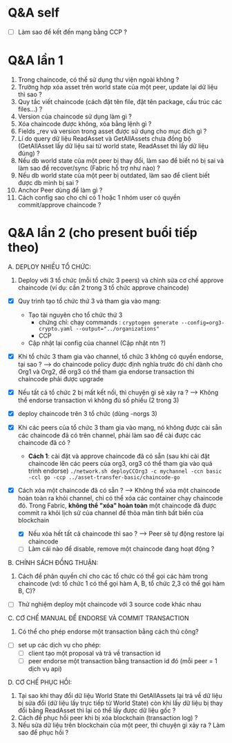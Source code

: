# Q&A self
- [ ] Làm sao để kết đến mạng bằng CCP ?
# Q&A lần 1
1. Trong chaincode, có thể sử dụng thư viện ngoài không ?
2. Trường hợp xóa asset trên world state của một peer, update lại dữ liệu thì sao ?
3. Quy tắc viết chaincode (cách đặt tên file, đặt tên package, cấu trúc các files...) ?
4. Version của chaincode sử dụng làm gì ? 
5. Xóa chaincode được không, xóa bằng lệnh gì ?
6. Fields _rev và version trong asset được sử dụng cho mục đích gì ?
7. Lí do query dữ liệu ReadAsset và GetAllAssets chưa đồng bộ (GetAllAsset lấy dữ liệu sai từ world state, ReadAsset thì lấy dữ liệu đúng) ?
8. Nếu db world state của một peer bị thay đổi, làm sao để biết nó bị sai và làm sao để recover/sync (Fabric hỗ trợ như nào) ?
9. Nếu db world state của một peer bị outdated, làm sao để client biết được db mình bị sai ?
10. Anchor Peer dùng để làm gì ?
11. Cách config sao cho chỉ có 1 hoặc 1 nhóm user có quyền commit/approve chaincode ?
# Q&A lần 2 (cho present buổi tiếp theo)
A. DEPLOY NHIỀU TỔ CHỨC:
1. Deploy với 3 tổ chức (mỗi tổ chức 3 peers) và chỉnh sửa cơ chế approve chaincode (ví dụ: cần 2 trong 3 tổ chức approve chaincode)
 - [x] Quy trình tạo tổ chức thứ 3 và tham gia vào mạng: 
    - Tạo tài nguyên cho tổ chức thứ 3
	    - chứng chỉ: chạy commands : `cryptogen generate --config=org3-crypto.yaml --output="../organizations"`
	    - CCP
    - Cập nhật lại config của channel (Cập nhật ntn ?)
- [x] Khi tổ chức 3 tham gia vào channel, tổ chức 3 không có quyền endorse, tại sao ?
      --> do chaincode policy được định nghĩa trước đó chỉ dành cho Org1 và Org2, để org3 có thể tham gia endorse transaction thì chaincode phải được upgrade
- [x] Nếu tất cả tổ chức 2 bị mất kết nối, thì chuyện gì sẽ xảy ra ?
      --> Không thể endorse transaction vì không đủ số phiếu (2 trong 3)
- [x] deploy chaincode trên 3 tổ chức (dùng -norgs 3)
- [x] Khi các peers của tổ chức 3 tham gia vào mạng, nó không được cài sẵn các chaincode đã có trên channel, phải làm sao để cài được các chaincode đã có ?
	-  **Cách 1**: cài đặt và approve chaincode đã có sẵn (sau khi cài đặt chaincode lên các peers của org3, org3 có thể tham gia vào quá trình endorse) 
	`./network.sh deployCCOrg3 -c mychannel -ccn basic -ccl go -ccp ../asset-transfer-basic/chaincode-go`
  
- [x] Cách xóa một chaincode đã có sẵn ?
	--> Không thể xóa một chaincode hoàn toàn ra khỏi channel, chỉ có thể xóa các container chạy chaincode đó. Trong Fabric, **không thể "xóa" hoàn toàn** một chaincode đã được commit ra khỏi lịch sử của channel để thỏa mãn tính bất biến của blockchain
	- [x] Nếu xóa hết tất cả chaincode thì sao ?
	--> Peer sẽ tự động restore lại chaincode
	- [ ] Làm cái nào để disable, remove một chaincode đang hoạt động ?

B. CHÍNH SÁCH ĐỒNG THUẬN:
1. Cách để phân quyền chỉ cho các tổ chức có thể gọi các hàm trong chaincode (vd: tổ chức 1 có thể gọi hàm A, B, tổ chức 2,3 có thể gọi hàm B, C)?
- [ ] Thử nghiệm deploy một chaincode với 3 source code khác nhau

C. CƠ CHẾ MANUAL ĐỂ ENDORSE VÀ COMMIT TRANSACTION  
1. Có thể cho phép endorse một transaction bằng cách thủ công?
- [ ] set up các dịch vụ cho phép:
	- [ ] client tạo một proposal và trả về transaction id
	- [ ] peer endorse một transaction bằng transaction id đó (mỗi peer = 1 dịch vụ api)

D. CƠ CHẾ PHỤC HỒI:
1. Tại sao khi thay đổi dữ liệu World State thì GetAllAssets lại trả về dữ liệu bị sửa đổi (dữ liệu lấy trực tiếp từ World State) còn khi lấy dữ liệu bị thay đổi bằng ReadAsset thì lại có thể lấy được dữ liệu gốc ?
2. Cách để phục hồi peer khi bị xóa blockchain (transaction log) ?
3. Nếu sửa dữ liệu trên blockchain của một peer, thì chuyện gì xảy ra ? Làm sao để phục hồi ? 